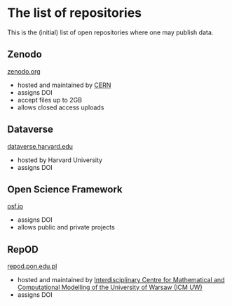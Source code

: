 # The list of repositories

This is the (initial) list of open repositories where one may publish data.

## Zenodo
[zenodo.org](https://zenodo.org)

+ hosted and maintained by [CERN](http://home.cern/)
+ assigns DOI
+ accept files up to 2GB
+ allows closed access uploads

## Dataverse
[dataverse.harvard.edu](https://dataverse.harvard.edu/)

+ hosted by Harvard University
+ assigns DOI

## Open Science Framework
[osf.io](https://osf.io)

+ assigns DOI
+ allows public and private projects

## RepOD
[repod.pon.edu.pl](https://repod.pon.edu.pl/)

+ hosted and maintained by [ Interdisciplinary Centre for Mathematical and Computational Modelling of the University of Warsaw (ICM UW)](http://www.icm.edu.pl/)
+ assigns DOI
